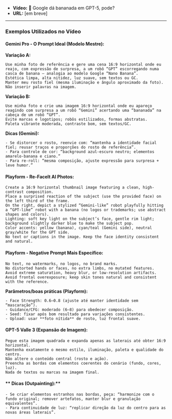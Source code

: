 - **Vídeo:** 🍌 Google dá bananada em GPT-5, pode?
- **URL:** [em breve]

---

### **Exemplos Utilizados no Vídeo**

#### **Gemini Pro \- O Prompt Ideal (Modelo Mestre):**


**Variação A:**
```
Use minha foto de referência e gere uma cena 16:9 horizontal onde eu reajo, com expressão de surpresa, a um robô “GPT” escorregando numa casca de banana — analogia ao modelo Google “Nano Banana”.
Estética limpa, alta nitidez, luz suave, sem textos ou GC.
Manter meu rosto fiel (mesma iluminação e ângulo aproximado da foto).
Não inserir palavras na imagem.
```
**Variação B:**
```
Use minha foto e crie uma imagem 16:9 horizontal onde eu apareço reagindo com surpresa a um robô “Gemini” acertando uma “bananada” na cabeça de um robô “GPT”.  
Evite marcas e logotipos; robôs estilizados, formas abstratas.  
Paleta vibrante moderada, contraste bom, sem textos/GC.
```
**Dicas (Gemini):** 
```
- Se distorcer o rosto, reenvie com: “mantenha a identidade facial fiel; reusar traços e proporções do rosto de referência”.  
- Para controle de cor: “background azul-escuro neutro; elementos amarelo-banana e ciano.”  
- Para re-roll: “mesma composição, ajuste expressão para surpresa + leve humor.”
```

#### **Playform \- Re-FaceIt AI Photos:**

```
Create a 16:9 horizontal thumbnail image featuring a clean, high-contrast composition.  
Place a surprised reaction of the subject (use the provided face) on the left third of the frame.  
On the right, depict a stylized “Gemini-like” robot playfully hitting a “GPT-like” robot with a banana (no logos or trademarks; use abstract shapes and colors).  
Lighting: soft key light on the subject’s face, gentle rim light; background slightly darker blue to make the subject pop.  
Color accents: yellow (banana), cyan/teal (Gemini side), neutral gray/white for the GPT side.  
No text or captions in the image. Keep the face identity consistent and natural.
```

#### **Playform \- Negative Prompt Mais Específico:**

```
No text, no watermarks, no logos, no brand marks.  
No distorted hands or faces, no extra limbs, no mutated features.  
Avoid extreme saturation, heavy blur, or low-resolution artifacts.  
Avoid frontal overexposure; keep skin tones natural and consistent with the reference.
```

**Parâmetros/boas práticas (Playform):**
```
- Face Strength: 0.6–0.8 (ajuste até manter identidade sem “mascaração”).  
- Guidance/CFG: moderado (6–8) para obedecer composição.  
- Seed: fixar após bom resultado para variações consistentes.  
- Upload: usar **foto nítida** de rosto, luz frontal suave.
```

#### **GPT-5 Valle 3 (Expansão de Imagem):**

```
Pegue esta imagem quadrada e expanda apenas as laterais até obter 16:9 horizontal.  
Mantenha exatamente o mesmo estilo, iluminação, paleta e qualidade do centro.  
Não altere o conteúdo central (rosto e ação).  
Preencha as bordas com elementos coerentes do cenário (fundo, cores, luz).  
Nada de textos ou marcas na imagem final.
```

#### ** Dicas (Outpainting):**

````
- Se criar elementos estranhos nas bordas, peça: “harmonize com o fundo original; remover artefatos, manter blur e granulação equivalentes”.  
- Para continuidade de luz: “replicar direção da luz do centro para as novas áreas laterais”.

````
